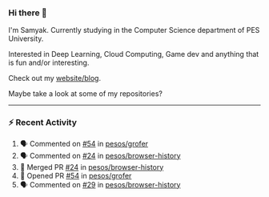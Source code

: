 ### Hi there 👋

I'm Samyak. Currently studying in the Computer Science department of PES University.

Interested in Deep Learning, Cloud Computing, Game dev and anything that is fun and/or interesting.

Check out my [website/blog](https://samyak2.github.io/).

Maybe take a look at some of my repositories?

---

### :zap: Recent Activity

<!--START_SECTION:activity-->
1. 🗣 Commented on [#54](https://github.com//pesos/grofer/issues/54) in [pesos/grofer](https://github.com//pesos/grofer)
2. 🗣 Commented on [#24](https://github.com//pesos/browser-history/issues/24) in [pesos/browser-history](https://github.com//pesos/browser-history)
3. 🎉 Merged PR [#24](https://github.com//pesos/browser-history/pull/24) in [pesos/browser-history](https://github.com//pesos/browser-history)
4. 💪 Opened PR [#54](https://github.com//pesos/grofer/pull/54) in [pesos/grofer](https://github.com//pesos/grofer)
5. 🗣 Commented on [#29](https://github.com//pesos/browser-history/issues/29) in [pesos/browser-history](https://github.com//pesos/browser-history)
<!--END_SECTION:activity-->
